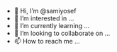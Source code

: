 - 👋 Hi, I’m @samiyosef
- 👀 I’m interested in ...
- 🌱 I’m currently learning ...
- 💞️ I’m looking to collaborate on ...
- 📫 How to reach me ...

<!---
samiyosef/samiyosef is a ✨ special ✨ repository because its `README.md` (this file) appears on your GitHub profile.
You can click the Preview link to take a look at your changes.
--->
